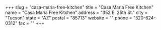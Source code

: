 +++
slug = "casa-maria-free-kitchen"
title = "Casa Maria Free Kitchen"
name = "Casa Maria Free Kitchen"
address = "352 E. 25th St."
city = "Tucson"
state = "AZ"
postal = "85713"
website = ""
phone = "520-624-0312"
fax = ""
+++
